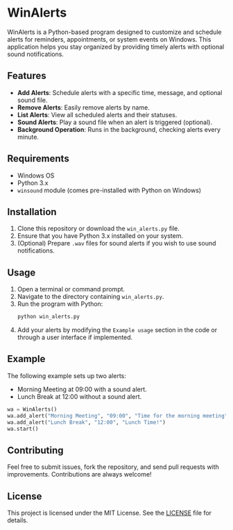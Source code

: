 # WinAlerts

WinAlerts is a Python-based program designed to customize and schedule alerts for reminders, appointments, or system events on Windows. This application helps you stay organized by providing timely alerts with optional sound notifications.

## Features

- **Add Alerts**: Schedule alerts with a specific time, message, and optional sound file.
- **Remove Alerts**: Easily remove alerts by name.
- **List Alerts**: View all scheduled alerts and their statuses.
- **Sound Alerts**: Play a sound file when an alert is triggered (optional).
- **Background Operation**: Runs in the background, checking alerts every minute.

## Requirements

- Windows OS
- Python 3.x
- `winsound` module (comes pre-installed with Python on Windows)

## Installation

1. Clone this repository or download the `win_alerts.py` file.
2. Ensure that you have Python 3.x installed on your system.
3. (Optional) Prepare `.wav` files for sound alerts if you wish to use sound notifications.

## Usage

1. Open a terminal or command prompt.
2. Navigate to the directory containing `win_alerts.py`.
3. Run the program with Python:
   ```bash
   python win_alerts.py
   ```
4. Add your alerts by modifying the `Example usage` section in the code or through a user interface if implemented.

## Example

The following example sets up two alerts:

- Morning Meeting at 09:00 with a sound alert.
- Lunch Break at 12:00 without a sound alert.

```python
wa = WinAlerts()
wa.add_alert("Morning Meeting", "09:00", "Time for the morning meeting", "alert.wav")
wa.add_alert("Lunch Break", "12:00", "Lunch Time!")
wa.start()
```

## Contributing

Feel free to submit issues, fork the repository, and send pull requests with improvements. Contributions are always welcome!

## License

This project is licensed under the MIT License. See the [LICENSE](LICENSE) file for details.